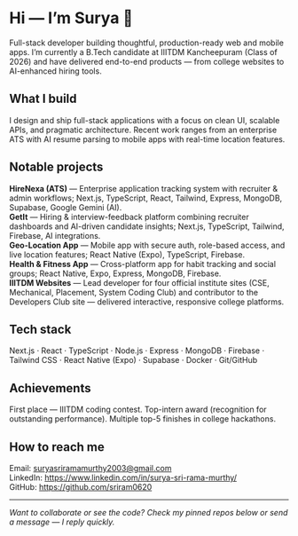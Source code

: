 # Hi — I’m Surya 👋
Full-stack developer building thoughtful, production-ready web and mobile apps. I’m currently a B.Tech candidate at IIITDM Kancheepuram (Class of 2026) and have delivered end-to-end products — from college websites to AI-enhanced hiring tools.

## What I build
I design and ship full-stack applications with a focus on clean UI, scalable APIs, and pragmatic architecture. Recent work ranges from an enterprise ATS with AI resume parsing to mobile apps with real-time location features.

## Notable projects
**HireNexa (ATS)** — Enterprise application tracking system with recruiter & admin workflows; Next.js, TypeScript, React, Tailwind, Express, MongoDB, Supabase, Google Gemini (AI).  
**GetIt** — Hiring & interview-feedback platform combining recruiter dashboards and AI-driven candidate insights; Next.js, TypeScript, Tailwind, Firebase, AI integrations.  
**Geo-Location App** — Mobile app with secure auth, role-based access, and live location features; React Native (Expo), TypeScript, Firebase.  
**Health & Fitness App** — Cross-platform app for habit tracking and social groups; React Native, Expo, Express, MongoDB, Firebase.  
**IIITDM Websites** — Lead developer for four official institute sites (CSE, Mechanical, Placement, System Coding Club) and contributor to the Developers Club site — delivered interactive, responsive college platforms.

## Tech stack
Next.js · React · TypeScript · Node.js · Express · MongoDB · Firebase · Tailwind CSS · React Native (Expo) · Supabase · Docker · Git/GitHub

## Achievements
First place — IIITDM coding contest. Top-intern award (recognition for outstanding performance). Multiple top-5 finishes in college hackathons.

## How to reach me
Email: suryasriramamurthy2003@gmail.com  
LinkedIn: https://www.linkedin.com/in/surya-sri-rama-murthy/  
GitHub: https://github.com/sriram0620

---

*Want to collaborate or see the code? Check my pinned repos below or send a message — I reply quickly.*
